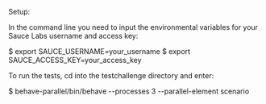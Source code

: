 
Setup:

In the command line you need to input the environmental variables for your Sauce Labs username and access key:

  $ export SAUCE_USERNAME=your_username
  $ export SAUCE_ACCESS_KEY=your_access_key

To run the tests, cd into the testchallenge directory and enter:

  $ behave-parallel/bin/behave --processes 3 --parallel-element scenario